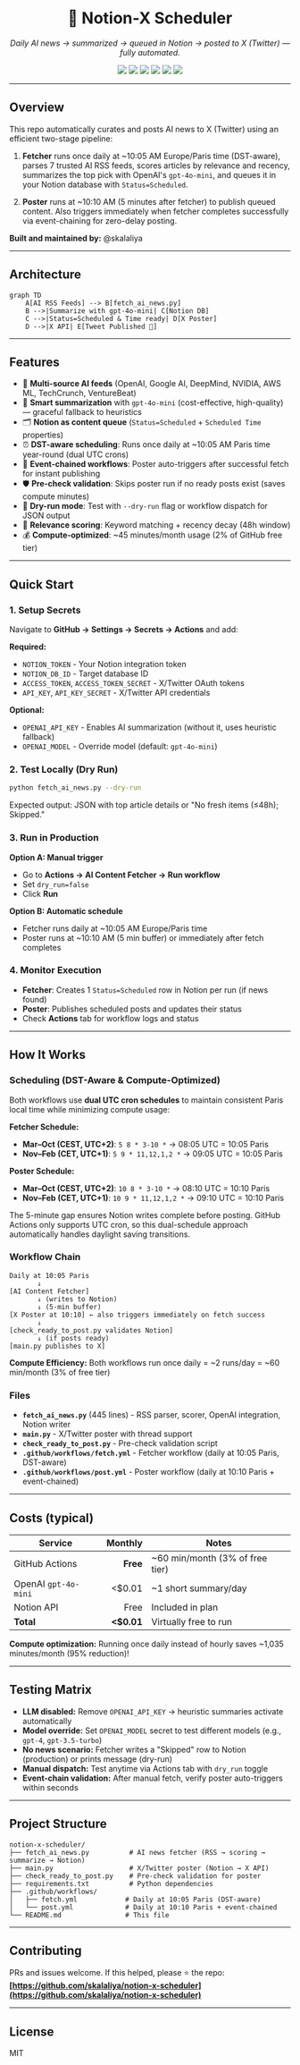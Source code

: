 <h1 align="center">🧠 Notion-X Scheduler</h1>
<p align="center">
  <i>Daily AI news → summarized → queued in Notion → posted to X (Twitter) — fully automated.</i>
</p>

<p align="center">
  <img src="https://img.shields.io/badge/version-v1.0.0-blue?style=for-the-badge"/>
  <img src="https://img.shields.io/github/actions/workflow/status/skalaliya/notion-x-scheduler/fetch.yml?label=AI%20Fetcher&style=for-the-badge"/>
  <img src="https://img.shields.io/github/actions/workflow/status/skalaliya/notion-x-scheduler/post.yml?label=X%20Poster&style=for-the-badge"/>
  <img src="https://img.shields.io/badge/OpenAI-gpt--4o--mini-2ea44f?style=for-the-badge&logo=openai"/>
  <img src="https://img.shields.io/badge/Notion-API-black?style=for-the-badge&logo=notion"/>
  <img src="https://img.shields.io/badge/Python-3.11-yellow?style=for-the-badge&logo=python"/>
</p>

---

## Overview

This repo automatically curates and posts AI news to X (Twitter) using an efficient two-stage pipeline:

1. **Fetcher** runs once daily at ~10:05 AM Europe/Paris time (DST-aware), parses 7 trusted AI RSS feeds, scores articles by relevance and recency, summarizes the top pick with OpenAI's `gpt-4o-mini`, and queues it in your Notion database with `Status=Scheduled`.

2. **Poster** runs at ~10:10 AM (5 minutes after fetcher) to publish queued content. Also triggers immediately when fetcher completes successfully via event-chaining for zero-delay posting.

**Built and maintained by:** @skalaliya

---

## Architecture

```mermaid
graph TD
    A[AI RSS Feeds] --> B[fetch_ai_news.py]
    B -->|Summarize with gpt-4o-mini| C[Notion DB]
    C -->|Status=Scheduled & Time ready| D[X Poster]
    D -->|X API| E[Tweet Published 🚀]
```

---

## Features

* 📰 **Multi-source AI feeds** (OpenAI, Google AI, DeepMind, NVIDIA, AWS ML, TechCrunch, VentureBeat)
* 🧠 **Smart summarization** with `gpt-4o-mini` (cost-effective, high-quality) — graceful fallback to heuristics
* 🗂️ **Notion as content queue** (`Status=Scheduled` + `Scheduled Time` properties)
* ⏰ **DST-aware scheduling**: Runs once daily at ~10:05 AM Paris time year-round (dual UTC crons)
* 🔁 **Event-chained workflows**: Poster auto-triggers after successful fetch for instant publishing
* 🛡️ **Pre-check validation**: Skips poster run if no ready posts exist (saves compute minutes)
* 🧪 **Dry-run mode**: Test with `--dry-run` flag or workflow dispatch for JSON output
* 🎯 **Relevance scoring**: Keyword matching + recency decay (48h window)
* 💰 **Compute-optimized**: ~45 minutes/month usage (2% of GitHub free tier)

---

## Quick Start

### 1. Setup Secrets

Navigate to **GitHub → Settings → Secrets → Actions** and add:

**Required:**
* `NOTION_TOKEN` - Your Notion integration token
* `NOTION_DB_ID` - Target database ID
* `ACCESS_TOKEN`, `ACCESS_TOKEN_SECRET` - X/Twitter OAuth tokens
* `API_KEY`, `API_KEY_SECRET` - X/Twitter API credentials

**Optional:**
* `OPENAI_API_KEY` - Enables AI summarization (without it, uses heuristic fallback)
* `OPENAI_MODEL` - Override model (default: `gpt-4o-mini`)

### 2. Test Locally (Dry Run)

```bash
python fetch_ai_news.py --dry-run
```

Expected output: JSON with top article details or "No fresh items (≤48h); Skipped."

### 3. Run in Production

**Option A: Manual trigger**
* Go to **Actions → AI Content Fetcher → Run workflow**
* Set `dry_run=false`
* Click **Run**

**Option B: Automatic schedule**
* Fetcher runs daily at ~10:05 AM Europe/Paris time
* Poster runs at ~10:10 AM (5 min buffer) or immediately after fetch completes

### 4. Monitor Execution

* **Fetcher**: Creates 1 `Status=Scheduled` row in Notion per run (if news found)
* **Poster**: Publishes scheduled posts and updates their status
* Check **Actions** tab for workflow logs and status

---

## How It Works

### Scheduling (DST-Aware & Compute-Optimized)

Both workflows use **dual UTC cron schedules** to maintain consistent Paris local time while minimizing compute usage:

**Fetcher Schedule:**
* **Mar–Oct (CEST, UTC+2)**: `5 8 * 3-10 *` → 08:05 UTC = 10:05 Paris
* **Nov–Feb (CET, UTC+1)**: `5 9 * 11,12,1,2 *` → 09:05 UTC = 10:05 Paris

**Poster Schedule:**
* **Mar–Oct (CEST, UTC+2)**: `10 8 * 3-10 *` → 08:10 UTC = 10:10 Paris
* **Nov–Feb (CET, UTC+1)**: `10 9 * 11,12,1,2 *` → 09:10 UTC = 10:10 Paris

The 5-minute gap ensures Notion writes complete before posting. GitHub Actions only supports UTC cron, so this dual-schedule approach automatically handles daylight saving transitions.

### Workflow Chain

```
Daily at 10:05 Paris
       ↓
[AI Content Fetcher]
       ↓ (writes to Notion)
       ↓ (5-min buffer)
[X Poster at 10:10] ← also triggers immediately on fetch success
       ↓
[check_ready_to_post.py validates Notion]
       ↓ (if posts ready)
[main.py publishes to X]
```

**Compute Efficiency:** Both workflows run once daily = ~2 runs/day = ~60 min/month (3% of free tier)

### Files

* **`fetch_ai_news.py`** (445 lines) - RSS parser, scorer, OpenAI integration, Notion writer
* **`main.py`** - X/Twitter poster with thread support
* **`check_ready_to_post.py`** - Pre-check validation script
* **`.github/workflows/fetch.yml`** - Fetcher workflow (daily at 10:05 Paris, DST-aware)
* **`.github/workflows/post.yml`** - Poster workflow (daily at 10:10 Paris + event-chained)

---

## Costs (typical)

| Service              | Monthly | Notes                          |
| -------------------- | ------: | ------------------------------ |
| GitHub Actions       | **Free** | ~60 min/month (3% of free tier) |
| OpenAI `gpt-4o-mini` |  <$0.01 | ~1 short summary/day           |
| Notion API           |    Free | Included in plan               |
| **Total**            | **<$0.01** | Virtually free to run       |

**Compute optimization:** Running once daily instead of hourly saves ~1,035 minutes/month (95% reduction)!

---

## Testing Matrix

* **LLM disabled:** Remove `OPENAI_API_KEY` → heuristic summaries activate automatically
* **Model override:** Set `OPENAI_MODEL` secret to test different models (e.g., `gpt-4`, `gpt-3.5-turbo`)
* **No news scenario:** Fetcher writes a "Skipped" row to Notion (production) or prints message (dry-run)
* **Manual dispatch:** Test anytime via Actions tab with `dry_run` toggle
* **Event-chain validation:** After manual fetch, verify poster auto-triggers within seconds

---

## Project Structure

```
notion-x-scheduler/
├── fetch_ai_news.py          # AI news fetcher (RSS → scoring → summarize → Notion)
├── main.py                   # X/Twitter poster (Notion → X API)
├── check_ready_to_post.py    # Pre-check validation for poster
├── requirements.txt          # Python dependencies
├── .github/workflows/
│   ├── fetch.yml            # Daily at 10:05 Paris (DST-aware)
│   └── post.yml             # Daily at 10:10 Paris + event-chained
└── README.md                # This file
```

---

## Contributing

PRs and issues welcome. If this helped, please ⭐ the repo:
**[https://github.com/skalaliya/notion-x-scheduler](https://github.com/skalaliya/notion-x-scheduler)**

---

## License

MIT
